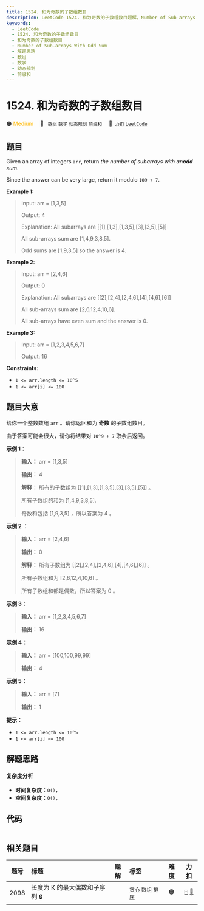 ```yaml
---
title: 1524. 和为奇数的子数组数目
description: LeetCode 1524. 和为奇数的子数组数目题解，Number of Sub-arrays With Odd Sum，包含解题思路、复杂度分析以及完整的 JavaScript 代码实现。
keywords:
  - LeetCode
  - 1524. 和为奇数的子数组数目
  - 和为奇数的子数组数目
  - Number of Sub-arrays With Odd Sum
  - 解题思路
  - 数组
  - 数学
  - 动态规划
  - 前缀和
---
```


# 1524. 和为奇数的子数组数目

🟠 <font color=#ffb800>Medium</font>&emsp; 🔖&ensp; [`数组`](/tag/array.md) [`数学`](/tag/math.md) [`动态规划`](/tag/dynamic-programming.md) [`前缀和`](/tag/prefix-sum.md)&emsp; 🔗&ensp;[`力扣`](https://leetcode.cn/problems/number-of-sub-arrays-with-odd-sum) [`LeetCode`](https://leetcode.com/problems/number-of-sub-arrays-with-odd-sum)

## 题目

Given an array of integers `arr`, return _the number of subarrays with
an**odd** sum_.

Since the answer can be very large, return it modulo `109 + 7`.



**Example 1:**

> Input: arr = [1,3,5]
> 
> Output: 4
> 
> Explanation: All subarrays are [[1],[1,3],[1,3,5],[3],[3,5],[5]]
> 
> All sub-arrays sum are [1,4,9,3,8,5].
> 
> Odd sums are [1,9,3,5] so the answer is 4.

**Example 2:**

> Input: arr = [2,4,6]
> 
> Output: 0
> 
> Explanation: All subarrays are [[2],[2,4],[2,4,6],[4],[4,6],[6]]
> 
> All sub-arrays sum are [2,6,12,4,10,6].
> 
> All sub-arrays have even sum and the answer is 0.

**Example 3:**

> Input: arr = [1,2,3,4,5,6,7]
> 
> Output: 16

**Constraints:**

  * `1 <= arr.length <= 10^5`
  * `1 <= arr[i] <= 100`


## 题目大意

给你一个整数数组 `arr` 。请你返回和为 **奇数**  的子数组数目。

由于答案可能会很大，请你将结果对 `10^9 + 7` 取余后返回。



**示例 1：**

> 
> 
> 
> 
> 
> **输入：** arr = [1,3,5]
> 
> **输出：** 4
> 
> **解释：** 所有的子数组为 [[1],[1,3],[1,3,5],[3],[3,5],[5]] 。
> 
> 所有子数组的和为 [1,4,9,3,8,5].
> 
> 奇数和包括 [1,9,3,5] ，所以答案为 4 。
> 
> 

**示例 2 ：**

> 
> 
> 
> 
> 
> **输入：** arr = [2,4,6]
> 
> **输出：** 0
> 
> **解释：** 所有子数组为 [[2],[2,4],[2,4,6],[4],[4,6],[6]] 。
> 
> 所有子数组和为 [2,6,12,4,10,6] 。
> 
> 所有子数组和都是偶数，所以答案为 0 。
> 
> 

**示例 3：**

> 
> 
> 
> 
> 
> **输入：** arr = [1,2,3,4,5,6,7]
> 
> **输出：** 16
> 
> 

**示例 4：**

> 
> 
> 
> 
> 
> **输入：** arr = [100,100,99,99]
> 
> **输出：** 4
> 
> 

**示例 5：**

> 
> 
> 
> 
> 
> **输入：** arr = [7]
> 
> **输出：** 1
> 
> 



**提示：**

  * `1 <= arr.length <= 10^5`
  * `1 <= arr[i] <= 100`


## 解题思路

#### 复杂度分析

- **时间复杂度**：`O()`，
- **空间复杂度**：`O()`，

## 代码

```javascript

```

## 相关题目

<!-- prettier-ignore -->
| 题号 | 标题 | 题解 | 标签 | 难度 | 力扣 |
| :------: | :------ | :------: | :------ | :------: | :------: |
| 2098 | 长度为 K 的最大偶数和子序列 🔒 |  |  [`贪心`](/tag/greedy.md) [`数组`](/tag/array.md) [`排序`](/tag/sorting.md) | 🟠 | [🀄️](https://leetcode.cn/problems/subsequence-of-size-k-with-the-largest-even-sum) [🔗](https://leetcode.com/problems/subsequence-of-size-k-with-the-largest-even-sum) |
